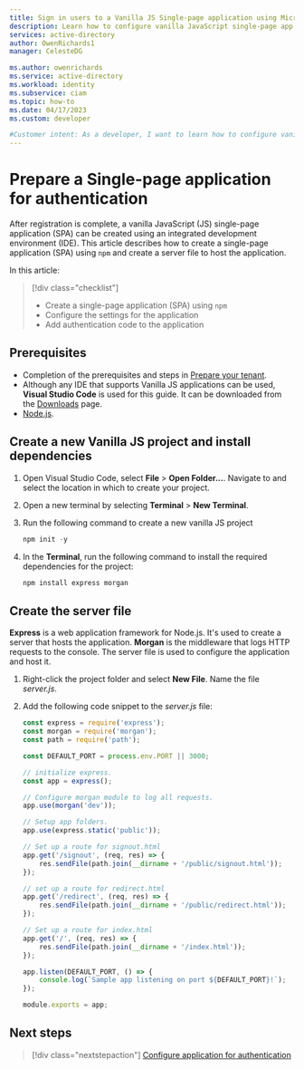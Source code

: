 ```yaml
---
title: Sign in users to a Vanilla JS Single-page application using Microsoft Entra - Prepare your Single-page application
description: Learn how to configure vanilla JavaScript single-page app (SPA) to prepare for authentication with your CIAM tenant.
services: active-directory
author: OwenRichards1
manager: CelesteDG

ms.author: owenrichards
ms.service: active-directory
ms.workload: identity
ms.subservice: ciam
ms.topic: how-to
ms.date: 04/17/2023
ms.custom: developer

#Customer intent: As a developer, I want to learn how to configure vanilla JavaScript single-page app (SPA) to sign in and sign out users with my CIAM tenant.
---
```


# Prepare a Single-page application for authentication

After registration is complete, a vanilla JavaScript (JS) single-page application (SPA) can be created using an integrated development environment (IDE). This article describes how to create a single-page application (SPA) using `npm` and create a server file to host the application.

In this article:

> [!div class="checklist"]
>
> * Create a single-page application (SPA) using `npm`
> * Configure the settings for the application
> * Add authentication code to the application

## Prerequisites

* Completion of the prerequisites and steps in [Prepare your tenant](how-to-single-page-app-vanillajs-prepare-tenant.md).
* Although any IDE that supports Vanilla JS applications can be used, **Visual Studio Code** is used for this guide. It can be downloaded from the [Downloads](https://visualstudio.microsoft.com/downloads) page.
* [Node.js](https://nodejs.org/en/download/).

## Create a new Vanilla JS project and install dependencies

1. Open Visual Studio Code, select **File** > **Open Folder...**. Navigate to and select the location in which to create your project.
1. Open a new terminal by selecting **Terminal** > **New Terminal**.
1. Run the following command to create a new vanilla JS project

    ```powershell
    npm init -y
    ```

1. In the **Terminal**, run the following command to install the required dependencies for the project:

    ```powershell
    npm install express morgan
    ```

## Create the server file

**Express** is a web application framework for Node.js. It's used to create a server that hosts the application. **Morgan** is the middleware that logs HTTP requests to the console. The server file is used to configure the application and host it.

1. Right-click the project folder and select **New File**. Name the file *server.js*.
1. Add the following code snippet to the *server.js* file:

    ```javascript
    const express = require('express');
    const morgan = require('morgan');
    const path = require('path');
    
    const DEFAULT_PORT = process.env.PORT || 3000;
    
    // initialize express.
    const app = express();
    
    // Configure morgan module to log all requests.
    app.use(morgan('dev'));
    
    // Setup app folders.
    app.use(express.static('public'));
    
    // Set up a route for signout.html
    app.get('/signout', (req, res) => {
        res.sendFile(path.join(__dirname + '/public/signout.html'));
    });
    
    // set up a route for redirect.html
    app.get('/redirect', (req, res) => {
        res.sendFile(path.join(__dirname + '/public/redirect.html'));
    });
    
    // Set up a route for index.html
    app.get('/', (req, res) => {
        res.sendFile(path.join(__dirname + '/index.html'));
    });
    
    app.listen(DEFAULT_PORT, () => {
        console.log(`Sample app listening on port ${DEFAULT_PORT}!`);
    });
    
    module.exports = app;
    ```

## Next steps

> [!div class="nextstepaction"]
> [Configure application for authentication](how-to-single-page-app-vanillajs-configure-authentication.md)